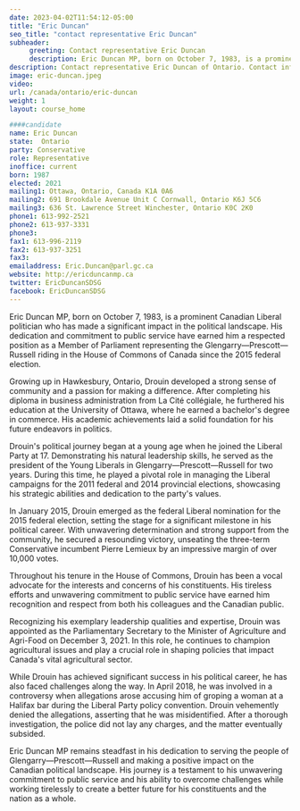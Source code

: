```yaml
---
date: 2023-04-02T11:54:12-05:00
title: "Eric Duncan"
seo_title: "contact representative Eric Duncan"
subheader:
     greeting: Contact representative Eric Duncan
     description: Eric Duncan MP, born on October 7, 1983, is a prominent Canadian Liberal politician who has made a significant impact in the political landscape.
description: Contact representative Eric Duncan of Ontario. Contact information for Eric Duncan includes email address, phone number, and mailing address.
image: eric-duncan.jpeg
video:
url: /canada/ontario/eric-duncan
weight: 1
layout: course_home

####candidate
name: Eric Duncan
state:	Ontario
party: Conservative
role: Representative
inoffice: current
born: 1987
elected: 2021
mailing1: Ottawa, Ontario, Canada K1A 0A6
mailing2: 691 Brookdale Avenue Unit C Cornwall, Ontario K6J 5C6
mailing3: 636 St. Lawrence Street Winchester, Ontario K0C 2K0
phone1: 613-992-2521
phone2: 613-937-3331
phone3:
fax1: 613-996-2119
fax2: 613-937-3251
fax3:
emailaddress: Eric.Duncan@parl.gc.ca
website: http://ericduncanmp.ca
twitter: EricDuncanSDSG
facebook: EricDuncanSDSG
---
```


Eric Duncan MP, born on October 7, 1983, is a prominent Canadian Liberal politician who has made a significant impact in the political landscape. His dedication and commitment to public service have earned him a respected position as a Member of Parliament representing the Glengarry—Prescott—Russell riding in the House of Commons of Canada since the 2015 federal election.

Growing up in Hawkesbury, Ontario, Drouin developed a strong sense of community and a passion for making a difference. After completing his diploma in business administration from La Cité collégiale, he furthered his education at the University of Ottawa, where he earned a bachelor's degree in commerce. His academic achievements laid a solid foundation for his future endeavors in politics.

Drouin's political journey began at a young age when he joined the Liberal Party at 17. Demonstrating his natural leadership skills, he served as the president of the Young Liberals in Glengarry—Prescott—Russell for two years. During this time, he played a pivotal role in managing the Liberal campaigns for the 2011 federal and 2014 provincial elections, showcasing his strategic abilities and dedication to the party's values.

In January 2015, Drouin emerged as the federal Liberal nomination for the 2015 federal election, setting the stage for a significant milestone in his political career. With unwavering determination and strong support from the community, he secured a resounding victory, unseating the three-term Conservative incumbent Pierre Lemieux by an impressive margin of over 10,000 votes.

Throughout his tenure in the House of Commons, Drouin has been a vocal advocate for the interests and concerns of his constituents. His tireless efforts and unwavering commitment to public service have earned him recognition and respect from both his colleagues and the Canadian public.

Recognizing his exemplary leadership qualities and expertise, Drouin was appointed as the Parliamentary Secretary to the Minister of Agriculture and Agri-Food on December 3, 2021. In this role, he continues to champion agricultural issues and play a crucial role in shaping policies that impact Canada's vital agricultural sector.

While Drouin has achieved significant success in his political career, he has also faced challenges along the way. In April 2018, he was involved in a controversy when allegations arose accusing him of groping a woman at a Halifax bar during the Liberal Party policy convention. Drouin vehemently denied the allegations, asserting that he was misidentified. After a thorough investigation, the police did not lay any charges, and the matter eventually subsided.

Eric Duncan MP remains steadfast in his dedication to serving the people of Glengarry—Prescott—Russell and making a positive impact on the Canadian political landscape. His journey is a testament to his unwavering commitment to public service and his ability to overcome challenges while working tirelessly to create a better future for his constituents and the nation as a whole.
